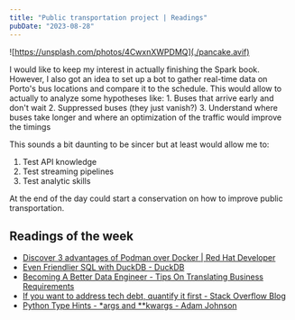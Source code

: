 ```yaml
---
title: "Public transportation project | Readings"
pubDate: "2023-08-28"
---
```


![https://unsplash.com/photos/4CwxnXWPDMQ](./pancake.avif)

I would like to keep my interest in actually finishing the Spark book. However, I also got an idea to set up a bot to gather real-time data on Porto's bus locations and compare it to the schedule. This would allow to actually to analyze some hypotheses like:
    1. Buses that arrive early and don't wait
    2. Suppressed buses (they just vanish?)
    3. Understand where buses take longer and where an optimization of the traffic would improve the timings

This sounds a bit daunting to be sincer but at least would allow me to:

1. Test API knowledge
2. Test streaming pipelines
3. Test analytic skills

At the end of the day could start a conservation on how to improve public transportation.

## Readings of the week

- [Discover 3 advantages of Podman over Docker | Red Hat Developer](https://developers.redhat.com/articles/2023/08/03/3-advantages-docker-podman)
- [Even Friendlier SQL with DuckDB - DuckDB](https://duckdb.org/2023/08/23/even-friendlier-sql.html)
- [Becoming A Better Data Engineer - Tips On Translating Business Requirements](https://seattledataguy.substack.com/p/becoming-a-better-data-engineer-tips)
- [If you want to address tech debt, quantify it first - Stack Overflow Blog](https://stackoverflow.blog/2023/08/24/if-you-want-to-address-tech-debt-quantify-it-first/)
- [Python Type Hints - *args and **kwargs - Adam Johnson](https://adamj.eu/tech/2021/05/11/python-type-hints-args-and-kwargs/)
